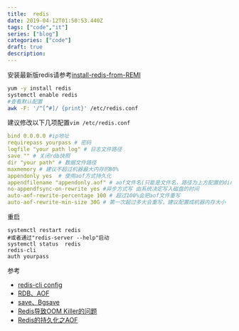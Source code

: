 ```yaml
---
title:  redis
date: 2019-04-12T01:50:53.440Z
tags: ["code","it"]
series: ["blog"]
categories: ["code"]
draft: true
description:
---
```


安装最新版redis请参考[install-redis-from-REMI](https://computingforgeeks.com/how-to-install-latest-redis-on-centos-7/)

```bash
yum -y install redis
systemctl enable redis
#查看默认配置 
awk -F: '/^[^#]/ {print}' /etc/redis.conf
```


建议修改以下几项配置`vim /etc/redis.conf`  

```yaml
bind 0.0.0.0 #ip地址
requirepass yourpass # 密码
logfile "your path log" # 日志文件路径
save "" # 关闭rdb快照
dir "your path" # 数据文件路径
maxmemory # 建议不超过机器最大内存的80%
appendonly yes  # 使用aof方式持久化
appendfilename "appendonly.aof" # aof文件名(只能是文件名，路径为上方配置的dir)
no-appendfsync-on-rewrite yes #异步方式写 由系统决定写入磁盘的时间
auto-aof-rewrite-percentage 100 # 超过100%会把aof文件重写
auto-aof-rewrite-min-size 30G # 第一次超过多大会重写，建议配置成机器内存大小
```

重启  

```shell
systemctl restart redis
#或者通过"redis-server --help"启动
systemctl status  redis
redis-cli
auth yourpass

```


参考  
- [redis-cli config](https://www.zhihu.com/question/46220824)
- [RDB、AOF](https://www.jianshu.com/p/a91329ae210c)
- [save、Bgsave](http://www.runoob.com/redis/redis-backup.html)
- [Redis导致OOM Killer的问题](https://emacsist.github.io/2016/09/06/%E7%94%9F%E4%BA%A7%E7%8E%AF%E5%A2%83%E4%B8%80%E6%AC%A1redis%E5%AF%BC%E8%87%B4oom-killer%E7%9A%84%E9%97%AE%E9%A2%98/)
- [Redis的持久化之AOF](https://my.oschina.net/happyBKs/blog/1579757)
